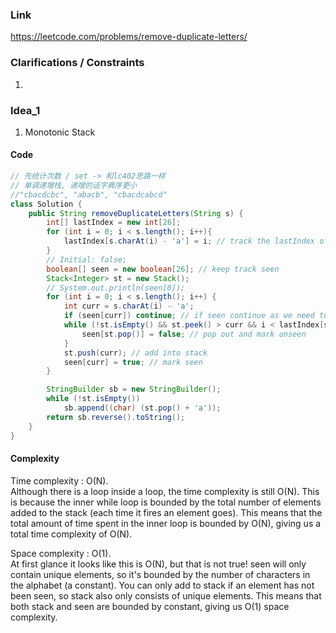 
### Link

https://leetcode.com/problems/remove-duplicate-letters/

### Clarifications / Constraints

1. 

### Idea_1

1. Monotonic Stack


#### Code

```java
// 先统计次数 / set -> 和lc402思路一样
// 单调递增栈, 递增的话字典序更小
//"cbacdcbc", "abacb", "cbacdcabcd"
class Solution {
    public String removeDuplicateLetters(String s) {
        int[] lastIndex = new int[26];
        for (int i = 0; i < s.length(); i++){
            lastIndex[s.charAt(i) - 'a'] = i; // track the lastIndex of ch
        }
        // Initial: false;
        boolean[] seen = new boolean[26]; // keep track seen
        Stack<Integer> st = new Stack();
        // System.out.println(seen[0]);
        for (int i = 0; i < s.length(); i++) {
            int curr = s.charAt(i) - 'a';
            if (seen[curr]) continue; // if seen continue as we need to pick one char only
            while (!st.isEmpty() && st.peek() > curr && i < lastIndex[st.peek()]){
                seen[st.pop()] = false; // pop out and mark unseen
            }
            st.push(curr); // add into stack
            seen[curr] = true; // mark seen
        }

        StringBuilder sb = new StringBuilder();
        while (!st.isEmpty())
            sb.append((char) (st.pop() + 'a'));
        return sb.reverse().toString();
    }
}

```

#### Complexity

Time complexity : O(N).    
Although there is a loop inside a loop, the time complexity is still O(N). This is because the inner while loop is bounded by the total number of elements added to the stack (each time it fires an element goes). This means that the total amount of time spent in the inner loop is bounded by O(N), giving us a total time complexity of O(N).

Space complexity : O(1).    
At first glance it looks like this is O(N), but that is not true! seen will only contain unique elements, so it's bounded by the number of characters in the alphabet (a constant). You can only add to stack if an element has not been seen, so stack also only consists of unique elements. This means that both stack and seen are bounded by constant, giving us O(1) space complexity.

